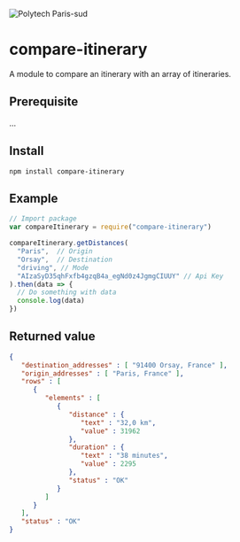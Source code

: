 ![Polytech Paris-sud](https://www.usinenouvelle.com/mediatheque/3/4/0/000268043_image_260x175.jpg)
# compare-itinerary
A module to compare an itinerary with an array of itineraries.

## Prerequisite
...

## Install
```
npm install compare-itinerary
```

## Example
```javascript
// Import package
var compareItinerary = require("compare-itinerary")

compareItinerary.getDistances(
  "Paris",  // Origin
  "Orsay",  // Destination
  "driving", // Mode
  "AIzaSyD35qhFxfb4gzqB4a_egNd0z4JgmgCIUUY" // Api Key
).then(data => {
  // Do something with data
  console.log(data)
})
```

## Returned value
```json
{
   "destination_addresses" : [ "91400 Orsay, France" ],
   "origin_addresses" : [ "Paris, France" ],
   "rows" : [
      {
         "elements" : [
            {
               "distance" : {
                  "text" : "32,0 km",
                  "value" : 31962
               },
               "duration" : {
                  "text" : "38 minutes",
                  "value" : 2295
               },
               "status" : "OK"
            }
         ]
      }
   ],
   "status" : "OK"
}
```
